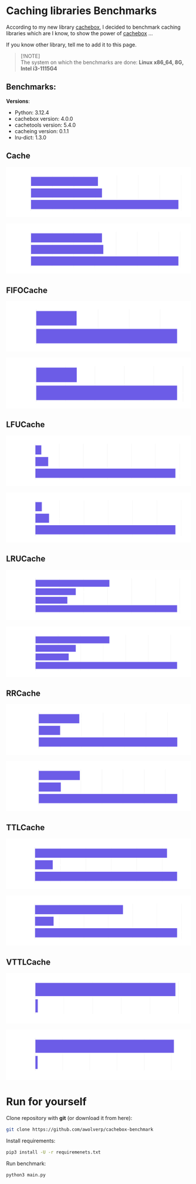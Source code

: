 # Caching libraries Benchmarks
According to my new library [cachebox](https://github.com/awolverp/cachebox), I decided to benchmark caching libraries
which are I know, to show the power of [cachebox](https://github.com/awolverp/cachebox) ...

If you know other library, tell me to add it to this page.

> [!NOTE]\
> The system on which the benchmarks are done: **Linux x86_64, 8G, Intel i3-1115G4**

## Benchmarks:
**Versions**:
- Python: 3.12.4
- cachebox version: 4.0.0
- cachetools version: 5.4.0
- cacheing version: 0.1.1
- lru-dict: 1.3.0

## Cache

![cache-image](plots/cache_NoEQ.png)

![cache-image](plots/cache_EQ.png)

## FIFOCache

![fifo-image](plots/fifo_NoEQ.png)

![fifo-image](plots/fifo_EQ.png)

## LFUCache

![lfu-image](plots/lfu_NoEQ.png)

![lfu-image](plots/lfu_EQ.png)

## LRUCache

![lru-image](plots/lru_NoEQ.png)

![lru-image](plots/lru_EQ.png)

## RRCache

![rr-image](plots/rr_NoEQ.png)

![rr-image](plots/rr_EQ.png)

## TTLCache

![ttl-image](plots/ttl_NoEQ.png)

![ttl-image](plots/ttl_EQ.png)

## VTTLCache

![vttl-image](plots/vttl_NoEQ.png)

![vttl-image](plots/vttl_EQ.png)

# Run for yourself
Clone repository with **git** (or download it from here):
```bash
git clone https://github.com/awolverp/cachebox-benchmark
```

Install requirements:
```bash
pip3 install -U -r requiremenets.txt
```

Run benchmark:
```bash
python3 main.py
```
